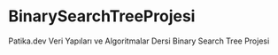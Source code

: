 # BinarySearchTreeProjesi
Patika.dev Veri Yapıları ve Algoritmalar Dersi Binary Search Tree Projesi
